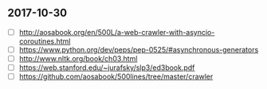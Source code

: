 ## 2017-10-30
- [ ] http://aosabook.org/en/500L/a-web-crawler-with-asyncio-coroutines.html
- [ ] https://www.python.org/dev/peps/pep-0525/#asynchronous-generators
- [ ] http://www.nltk.org/book/ch03.html
- [ ] https://web.stanford.edu/~jurafsky/slp3/ed3book.pdf
- [ ] https://github.com/aosabook/500lines/tree/master/crawler
